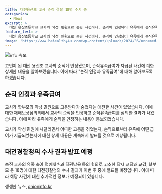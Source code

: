 ```yaml
---
title: 대전용산초 교사 순직 경찰 18명 수사 중
categories:
  - News
excerpt: >
  대전 용산초등학교 교사의 악성 민원으로 숨진 사건에서, 순직이 인정되어 유족에게 순직유족급여가 지급되었다. 교사는 아동학대 고소를 당한 뒤 악성 민원에 시달렸으며, 관련자들에 대한 수사 결과는 이번 주에 발표될 예정이다.
feature_text: >
  대전 용산초등학교 교사의 악성 민원으로 숨진 사건에서, 순직이 인정되어 유족에게 순직유족급여가 지급되었다. 교사는 아동학대 고소를 당한 뒤 악성 민원에 시달렸으며, 관련자들에 대한 수사 결과는 이번 주에 발표될 예정이다.
image: 'https://www.behealthy4u.com/wp-content/uploads/2024/06/unnamed-file.png'
---
```


<p><img src="https://www.behealthy4u.com/wp-content/uploads/2024/06/unnamed-file.png" alt="info 속보" /></p>

<p>고인이 된 대전 용산초 교사의 순직이 인정됐으며, 순직유족급여가 지급된 사건에 대한 상세한 내용을 알아보겠습니다. 이에 따라 "순직 인정과 유족급여"에 대해 알아보도록 하겠습니다. </p>

<h2 data-ke-size="size26">순직 인정과 유족급여</h2>

<p>교사가 학부모의 악성 민원으로 고통받다가 숨졌다는 애잔한 사건이 있었습니다. 이에 대한 재해보상심의회에서 교사의 순직을 인정하고 순직유족급여를 심의한 결과가 나왔습니다. 이에 따라 유족에게 순직을 인정하는 내용이 통보되었습니다.</p>

<p>교사가 악성 민원에 시달리면서 어떠한 고통을 겪었는지, 순직으로부터 유족에 어떤 급여가 지급되었는지에 대한 상세 내용은 계속해서 발표될 것으로 예상됩니다.</p>

<h2 data-ke-size="size26">대전경찰청의 수사 결과 발표 예정</h2>

<p>숨진 교사의 유족 측이 명예훼손과 직권남용 등의 혐의로 고소한 당시 교장과 교감, 학부모 등 18명에 대한 대전경찰청의 수사 결과가 이번 주 중에 발표될 예정입니다. 이에 따라 해당 사건에 대한 추가적인 정보가 예정되어 있습니다.</p>
생생한 뉴스, <a href="https://onioninfo.kr" rel="dofollow">onioninfo.kr</a>


